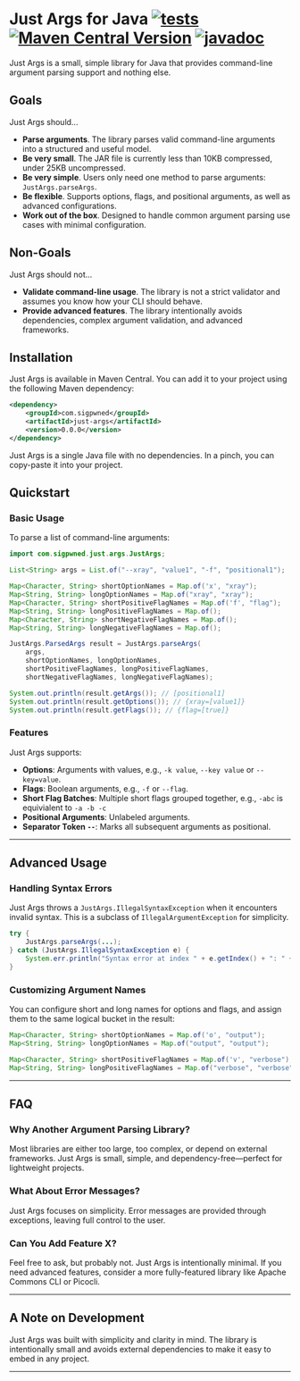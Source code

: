# Just Args for Java [![tests](https://github.com/sigpwned/just-args-java/actions/workflows/tests.yml/badge.svg)](https://github.com/sigpwned/just-args-java/actions/workflows/tests.yml) [![Maven Central Version](https://img.shields.io/maven-central/v/com.sigpwned/just-args)](https://central.sonatype.com/artifact/com.sigpwned/just-args) [![javadoc](https://javadoc.io/badge2/com.sigpwned/just-args/javadoc.svg)](https://javadoc.io/doc/com.sigpwned/just-args)

Just Args is a small, simple library for Java that provides command-line argument parsing support and nothing else.

## Goals

Just Args should...

* **Parse arguments**. The library parses valid command-line arguments into a structured and useful model.
* **Be very small**. The JAR file is currently less than 10KB compressed, under 25KB uncompressed.
* **Be very simple**. Users only need one method to parse arguments: `JustArgs.parseArgs`.
* **Be flexible**. Supports options, flags, and positional arguments, as well as advanced configurations.
* **Work out of the box**. Designed to handle common argument parsing use cases with minimal configuration.

## Non-Goals

Just Args should not...

* **Validate command-line usage**. The library is not a strict validator and assumes you know how your CLI should behave.
* **Provide advanced features**. The library intentionally avoids dependencies, complex argument validation, and advanced frameworks.

## Installation

Just Args is available in Maven Central. You can add it to your project using the following Maven dependency:

```xml
<dependency>
    <groupId>com.sigpwned</groupId>
    <artifactId>just-args</artifactId>
    <version>0.0.0</version>
</dependency>
```

Just Args is a single Java file with no dependencies. In a pinch, you can copy-paste it into your project.

## Quickstart

### Basic Usage

To parse a list of command-line arguments:

```java
import com.sigpwned.just.args.JustArgs;

List<String> args = List.of("--xray", "value1", "-f", "positional1");

Map<Character, String> shortOptionNames = Map.of('x', "xray");
Map<String, String> longOptionNames = Map.of("xray", "xray");
Map<Character, String> shortPositiveFlagNames = Map.of('f', "flag");
Map<String, String> longPositiveFlagNames = Map.of();
Map<Character, String> shortNegativeFlagNames = Map.of();
Map<String, String> longNegativeFlagNames = Map.of();

JustArgs.ParsedArgs result = JustArgs.parseArgs(
    args,
    shortOptionNames, longOptionNames, 
    shortPositiveFlagNames, longPositiveFlagNames, 
    shortNegativeFlagNames, longNegativeFlagNames);

System.out.println(result.getArgs()); // [positional1]
System.out.println(result.getOptions()); // {xray=[value1]}
System.out.println(result.getFlags()); // {flag=[true]}
```

### Features

Just Args supports:

* **Options**: Arguments with values, e.g., `-k value`, `--key value` or `--key=value`.
* **Flags**: Boolean arguments, e.g., `-f` or `--flag`.
* **Short Flag Batches**: Multiple short flags grouped together, e.g., `-abc` is equivialent to `-a -b -c`
* **Positional Arguments**: Unlabeled arguments.
* **Separator Token `--`**: Marks all subsequent arguments as positional.

---

## Advanced Usage

### Handling Syntax Errors

Just Args throws a `JustArgs.IllegalSyntaxException` when it encounters invalid syntax. This is a subclass of `IllegalArgumentException` for simplicity.

```java
try {
    JustArgs.parseArgs(...);
} catch (JustArgs.IllegalSyntaxException e) {
    System.err.println("Syntax error at index " + e.getIndex() + ": " + e.getMessage());
}
```

### Customizing Argument Names

You can configure short and long names for options and flags, and assign them to the same logical bucket in the result:

```java
Map<Character, String> shortOptionNames = Map.of('o', "output");
Map<String, String> longOptionNames = Map.of("output", "output");

Map<Character, String> shortPositiveFlagNames = Map.of('v', "verbose");
Map<String, String> longPositiveFlagNames = Map.of("verbose", "verbose");
```

---

## FAQ

### Why Another Argument Parsing Library?

Most libraries are either too large, too complex, or depend on external frameworks. Just Args is small, simple, and dependency-free—perfect for lightweight projects.

### What About Error Messages?

Just Args focuses on simplicity. Error messages are provided through exceptions, leaving full control to the user.

### Can You Add Feature X?

Feel free to ask, but probably not. Just Args is intentionally minimal. If you need advanced features, consider a more fully-featured library like Apache Commons CLI or Picocli.

---

## A Note on Development

Just Args was built with simplicity and clarity in mind. The library is intentionally small and avoids external dependencies to make it easy to embed in any project.

---
